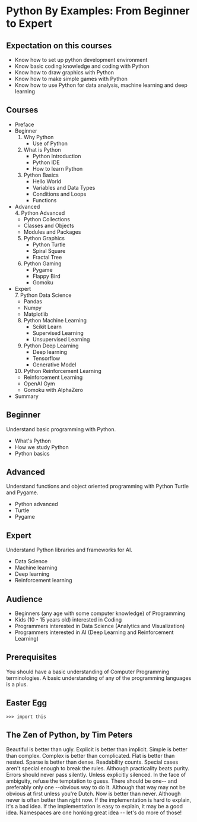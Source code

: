 # Python By Examples: From Beginner to Expert

## Expectation on this courses

- Know how to set up python development environment
- Know basic coding knowledge and coding with Python
- Know how to draw graphics with Python
- Know how to make simple games with Python
- Know how to use Python for data analysis, machine learning and deep learning

## Courses

- Preface
- Beginner
  1. Why Python
     - Use of Python
  2. What is Python
     - Python Introduction
     - Python IDE
     - How to learn Python
  3. Python Basics
     - Hello World
     - Variables and Data Types
     - Conditions and Loops
     - Functions
- Advanced <br>
  4. Python Advanced
     - Python Collections
     - Classes and Objects
     - Modules and Packages
  5. Python Graphics
     - Python Turtle
     - Spiral Square
     - Fractal Tree
  6. Python Gaming
     - Pygame
     - Flappy Bird
     - Gomoku
- Expert <br>
  7. Python Data Science
     - Pandas
     - Numpy
     - Matplotlib
  8. Python Machine Learning
     - Scikit Learn
     - Supervised Learning
     - Unsupervised Learning
  9. Python Deep Learning
     - Deep learning
     - Tensorflow
     - Generative Model
  10. Python Reinforcement Learning
     - Reinforcement Learning
     - OpenAI Gym
     - Gomoku with AlphaZero
- Summary

## Beginner

Understand basic programming with Python.

- What's Python
- How we study Python
- Python basics

## Advanced

Understand functions and object oriented programming with Python Turtle and Pygame. 

- Python advanced
- Turtle
- Pygame

## Expert

Understand Python libraries and frameworks for AI.

- Data Science
- Machine learning
- Deep learning
- Reinforcement learning

## Audience

- Beginners (any age with some computer knowledge) of Programming
- Kids (10 - 15 years old) interested in Coding
- Programmers interested in Data Science (Analytics and Visualization)
- Programmers interested in AI (Deep Learning and Reinforcement Learning) 

## Prerequisites

You should have a basic understanding of Computer Programming terminologies. A basic understanding of any of the programming languages is a plus.

## Easter Egg

`>>> import this`

## The Zen of Python, by Tim Peters

Beautiful is better than ugly.
Explicit is better than implicit.
Simple is better than complex.
Complex is better than complicated.
Flat is better than nested.
Sparse is better than dense.
Readability counts.
Special cases aren't special enough to break the rules.
Although practicality beats purity.
Errors should never pass silently.
Unless explicitly silenced.
In the face of ambiguity, refuse the temptation to guess.
There should be one-- and preferably only one --obvious way to do it.
Although that way may not be obvious at first unless you're Dutch.
Now is better than never.
Although never is often better than *right* now.
If the implementation is hard to explain, it's a bad idea.
If the implementation is easy to explain, it may be a good idea.
Namespaces are one honking great idea -- let's do more of those!
